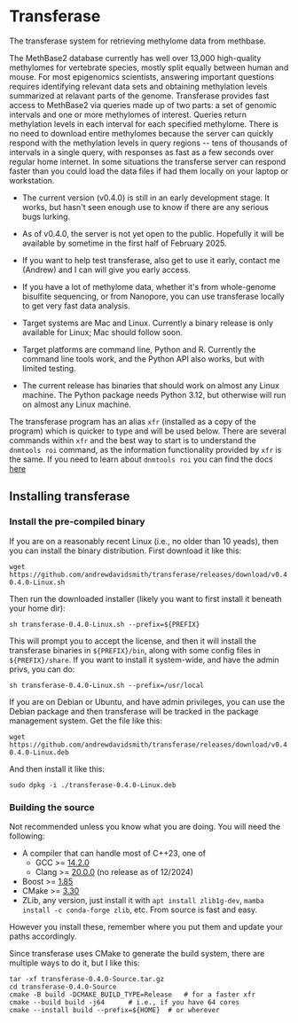 # Transferase

The transferase system for retrieving methylome data from methbase.

The MethBase2 database currently has well over 13,000 high-quality
methylomes for vertebrate species, mostly split equally between human
and mouse. For most epigenomics scientists, answering important
questions requires identifying relevant data sets and obtaining
methylation levels summarized at relavant parts of the genome.
Transferase provides fast access to MethBase2 via queries made up of
two parts: a set of genomic intervals and one or more methylomes of
interest. Queries return methylation levels in each interval for each
specified methylome. There is no need to download entire methylomes
because the server can quickly respond with the methylation levels in
query regions -- tens of thousands of intervals in a single query,
with responses as fast as a few seconds over regular home internet.
In some situations the transferse server can respond faster than you
could load the data files if had them locally on your laptop or
workstation.

- The current version (v0.4.0) is still in an early development
  stage. It works, but hasn't seen enough use to know if there are any
  serious bugs lurking.

- As of v0.4.0, the server is not yet open to the public. Hopefully it
  will be available by sometime in the first half of February 2025.

- If you want to help test transferase, also get to use it early,
  contact me (Andrew) and I can will give you early access.

- If you have a lot of methylome data, whether it's from whole-genome
  bisulfite sequencing, or from Nanopore, you can use transferase
  locally to get very fast data analysis.

- Target systems are Mac and Linux. Currently a binary release is only
  available for Linux; Mac should follow soon.

- Target platforms are command line, Python and R. Currently the
  command line tools work, and the Python API also works, but with
  limited testing.

- The current release has binaries that should work on almost any
  Linux machine. The Python package needs Python 3.12, but otherwise
  will run on almost any Linux machine.


The transferase program has an alias `xfr` (installed as a copy of the
program) which is quicker to type and will be used below. There are
several commands within `xfr` and the best way to start is to
understand the `dnmtools roi` command, as the information
functionality provided by `xfr` is the same. If you need to learn
about `dnmtools roi` you can find the docs
[here](https://dnmtools.readthedocs.io/en/latest/roi)

## Installing transferase

### Install the pre-compiled binary

If you are on a reasonably recent Linux (i.e., no older than 10
yeads), then you can install the binary distribution. First
download it like this:
```console
wget https://github.com/andrewdavidsmith/transferase/releases/download/v0.4.0/transferase-0.4.0-Linux.sh
```

Then run the downloaded installer (likely you want to first install it
beneath your home dir):
```console
sh transferase-0.4.0-Linux.sh --prefix=${PREFIX}
```

This will prompt you to accept the license, and then it will install
the transferase binaries in `${PREFIX}/bin`, along with some config files
in `${PREFIX}/share`. If you want to install it system-wide, and have
the admin privs, you can do:
```console
sh transferase-0.4.0-Linux.sh --prefix=/usr/local
```

If you are on Debian or Ubuntu, and have admin privileges, you can use
the Debian package and then transferase will be tracked in the package
management system.  Get the file like this:
```console
wget https://github.com/andrewdavidsmith/transferase/releases/download/v0.4.0/transferase-0.4.0-Linux.deb
```

And then install it like this:
```console
sudo dpkg -i ./transferase-0.4.0-Linux.deb
```

### Building the source

Not recommended unless you know what you are doing. You will need the
following:

* A compiler that can handle most of C++23, one of
  - GCC >= [14.2.0](https://gcc.gnu.org/pub/gcc/releases/gcc-14.2.0/gcc-14.2.0.tar.gz)
  - Clang >= [20.0.0](https://github.com/llvm/llvm-project.git) (no release as of 12/2024)
* Boost >= [1.85](https://archives.boost.io/release/${BOOST_VERSION}/source/boost_1_85.tar.bz2)
* CMake >= [3.30](https://github.com/Kitware/CMake/releases/download/v3.30.2/cmake-3.30.2.tar.gz)
* ZLib, any version, just install it with `apt install zlib1g-dev`,
  `mamba install -c conda-forge zlib`, etc. From source is fast and
  easy.

However you install these, remember where you put them and update your
paths accordingly.

Since transferase uses CMake to generate the build system, there are
multiple ways to do it, but I like this:
```shell
tar -xf transferase-0.4.0-Source.tar.gz
cd transferase-0.4.0-Source
cmake -B build -DCMAKE_BUILD_TYPE=Release   # for a faster xfr
cmake --build build -j64      # i.e., if you have 64 cores
cmake --install build --prefix=${HOME}  # or wherever
```
